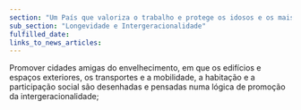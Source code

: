 ```yaml
---
section: "Um País que valoriza o trabalho e protege os idosos e os mais vulneráveis"
sub_section: "Longevidade e Intergeracionalidade"
fulfilled_date:
links_to_news_articles:
---
```


Promover cidades amigas do envelhecimento, em que os edifícios e espaços exteriores, os transportes e a mobilidade, a habitação e a participação social são desenhadas e pensadas numa lógica de promoção da intergeracionalidade;